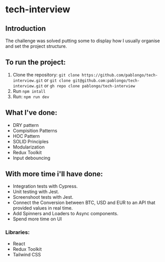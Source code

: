 # tech-interview

## Introduction

The challenge was solved putting some to display how I usually organise and set the project structure.

## To run the project:

1. Clone the repository:
   `git clone https://github.com/pablongo/tech-interview.git`
   or
   `git clone git@github.com:pablongo/tech-interview.git`
   or
   `gh repo clone pablongo/tech-interview`
2. Run `npm intall`
3. Run: `npm run dev`

## What I've done:

- DRY pattern
- Compisition Patterns
- HOC Pattern
- SOLID Principles
- Modularization
- Redux Toolkit
- Input debouncing

## With more time i'll have done:

- Integration tests with Cypress.
- Unit testing with Jest.
- Screenshoot tests with Jest.
- Connect the Conversion between BTC, USD and EUR to an API that provided values in real time.
- Add Spinners and Loaders to Async components.
- Spend more time on UI

### Libraries:

- React
- Redux Toolkit
- Tailwind CSS
